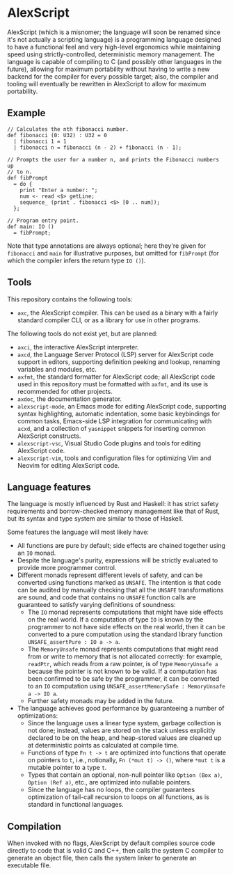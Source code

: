 <!--

Please keep this document correctly word-wrapped at 70 columns and
with no trailing whitespace or blank lines at the end! Merge requests
with modifications to this document will be not be accepted until it
is formatted correctly! ~~abb

-->

# AlexScript

AlexScript (which is a misnomer; the language will soon be renamed
since it's not actually a scripting language) is a programming
language designed to have a functional feel and very high-level
ergonomics while maintaining speed using strictly-controlled,
deterministic memory management. The language is capable of compiling
to C (and possibly other languages in the future), allowing for
maximum portability without having to write a new backend for the
compiler for every possible target; also, the compiler and tooling
will eventually be rewritten in AlexScript to allow for maximum
portability.

## Example

```
// Calculates the nth fibonacci number.
def fibonacci (0: U32) : U32 = 0
  | fibonacci 1 = 1
  | fibonacci n = fibonacci (n - 2) + fibonacci (n - 1);

// Prompts the user for a number n, and prints the Fibonacci numbers up
// to n.
def fibPrompt
  = do {
    print "Enter a number: ";
    num <- read <$> getLine;
    sequence_ (print . fibonacci <$> [0 .. num]);
  };

// Program entry point.
def main: IO ()
  = fibPrompt;
```

Note that type annotations are always optional; here they're given for
`fibonacci` and `main` for illustrative purposes, but omitted for
`fibPrompt` (for which the compiler infers the return type `IO ()`).

## Tools

This repository contains the following tools:
- `axc`, the AlexScript compiler. This can be used as a binary with a
  fairly standard compiler CLI, or as a library for use in other
  programs.

The following tools do not exist yet, but are planned:
- `axci`, the interactive AlexScript interpreter.
- `axcd`, the Language Server Protocol (LSP) server for AlexScript
  code support in editors, supporting definition peeking and lookup,
  renaming variables and modules, etc.
- `axfmt`, the standard formatter for AlexScript code; all AlexScript
  code used in this repository must be formatted with `axfmt`, and its
  use is recommended for other projects.
- `axdoc`, the documentation generator.
- `alexscript-mode`, an Emacs mode for editing AlexScript code,
  supporting syntax highlighting, automatic indentation, some basic
  keybindings for common tasks, Emacs-side LSP integration for
  communicating with `acxd`, and a collection of `yasnippet` snippets
  for inserting common AlexScript constructs.
- `alexscript-vsc`, Visual Studio Code plugins and tools for editing
  AlexScript code.
- `alexscript-vim`, tools and configuration files for optimizing Vim
  and Neovim for editing AlexScript code.

## Language features

The language is mostly influenced by Rust and Haskell: it has strict
safety requirements and borrow-checked memory management like that of
Rust, but its syntax and type system are similar to those of Haskell.

Some features the language will most likely have:
- All functions are pure by default; side effects are chained together
  using an `IO` monad.
- Despite the language's purity, expressions will be strictly
  evaluated to provide more programmer control.
- Different monads represent different levels of safety, and can be
  converted using functions marked as `UNSAFE`. The intention is that
  code can be audited by manually checking that all the `UNSAFE`
  transformations are sound, and code that contains no `UNSAFE`
  function calls are guaranteed to satisfy varying definitions of
  soundness:
  - The `IO` monad represents computations that might have side
    effects on the real world. If a computation of type `IO` is known
    by the programmer to not have side effects on the real world, then
    it can be converted to a pure computation using the standard
    library function `UNSAFE_assertPure : IO a -> a`.
  - The `MemoryUnsafe` monad represents computations that might read
    from or write to memory that is not allocated correctly: for
    example, `readPtr`, which reads from a raw pointer, is of type
    `MemoryUnsafe a` because the pointer is not known to be valid. If
    a computation has been confirmed to be safe by the programmer, it
    can be converted to an `IO` computation using
    `UNSAFE_assertMemorySafe : MemoryUnsafe a -> IO a`.
  - Further safety monads may be added in the future.
- The language achieves good performance by guaranteeing a number of
  optimizations:
  - Since the language uses a linear type system, garbage collection
    is not done; instead, values are stored on the stack unless
    explicitly declared to be on the heap, and heap-stored values are
    cleaned up at deterministic points as calculated at compile time.
  - Functions of type `Fn t -> t` are optimized into functions that
    operate on pointers to `t`, i.e., notionally, `Fn (*mut t) -> ()`,
    where `*mut t` is a mutable pointer to a type `t`.
  - Types that contain an optional, non-null pointer like `Option (Box
    a)`, `Option (Ref a)`, etc., are optimized into nullable pointers.
  - Since the language has no loops, the compiler guarantees
    optimization of tail-call recursion to loops on all functions, as
    is standard in functional languages.

## Compilation

When invoked with no flags, AlexScript by default compiles source code
directly to code that is valid C and C++, then calls the system C
compiler to generate an object file, then calls the system linker to
generate an executable file.
